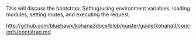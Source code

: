 This will discuss the bootstrap.  Setting/using environment variables, loading modules, setting routes, and executing the request.

http://github.com/bluehawk/kohana3docs/blob/master/guide/kohana3/concepts/bootstrap.md